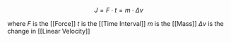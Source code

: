 
$$J = F \cdot t = m \cdot Δv$$

where
	$F$ is the [[Force]]
	$t$ is the [[Time Interval]]
	$m$ is the [[Mass]]
	$Δv$ is the change in [[Linear Velocity]]